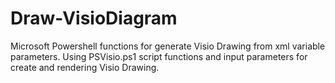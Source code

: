 # Draw-VisioDiagram
Microsoft Powershell functions for generate Visio Drawing from xml variable parameters.
Using PSVisio.ps1 script functions and input parameters for create and rendering Visio Drawing.
